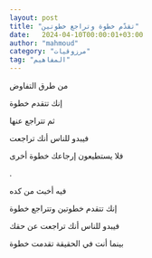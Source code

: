 ```yaml
---
layout: post
title: "تقدّم خطوة وتراجع خطوتين"
date:   2024-04-10T00:00:01+03:00
author: "mahmoud"
category: "مرزوقيات"
tag: "المفاهيم"
---
```



من طرق التفاوض

إنك تتقدم خطوة

ثم تتراجع عنها

فيبدو للناس أنك تراجعت

فلا يستطيعون إرجاعك خطوة أخرى

.

فيه أخبث من كده

إنك تتقدم خطوتين وتتراجع خطوة

فيبدو للناس أنك تراجعت عن حقك

بينما أنت في الحقيقة تقدمت خطوة
